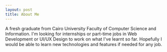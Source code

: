 ```yaml
---
layout: post
title: About Me
---
```


A fresh graduate from Cairo University Faculty of Computer Science and Information. I'm looking for internships or part-time jobs in Web Development or UI/UX Design to work on what I've learnt so far. Hopefully I would be able to learn new technologies and features if needed for any job.






